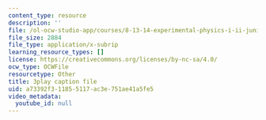 ```yaml
---
content_type: resource
description: ''
file: /ol-ocw-studio-app/courses/8-13-14-experimental-physics-i-ii-junior-lab-fall-2016-spring-2017/a73392f311855117ac3e751ae41a5fe5_N-VHewPgPP8.vtt
file_size: 2884
file_type: application/x-subrip
learning_resource_types: []
license: https://creativecommons.org/licenses/by-nc-sa/4.0/
ocw_type: OCWFile
resourcetype: Other
title: 3play caption file
uid: a73392f3-1185-5117-ac3e-751ae41a5fe5
video_metadata:
  youtube_id: null
---
```

